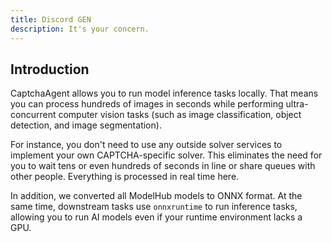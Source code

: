 ```yaml
---
title: Discord GEN
description: It's your concern.
---
```


## Introduction

CaptchaAgent allows you to run model inference tasks locally. That means you can process hundreds of images in seconds while performing ultra-concurrent computer vision tasks (such as image classification, object detection, and image segmentation).

For instance, you don't need to use any outside solver services to implement your own CAPTCHA-specific solver. This eliminates the need for you to wait tens or even hundreds of seconds in line or share queues with other people. Everything is processed in real time here.

In addition, we converted all ModelHub models to ONNX format. At the same time, downstream tasks use `onnxruntime` to run inference tasks, allowing you to run AI models even if your runtime environment lacks a GPU. 
